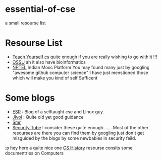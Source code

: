 # essential-of-cse
a small resourse list
# Resourse List
* [Teach Yourself cs](https://teachyourselfcs.com) quite enough if you are really wishing to go with it !!!
* [OSSU](https://github.com/ossu/) ah it also have bioinformatics 
* [NPTEL](https://nptel.ac.in) Indian Mooc Platform 
You may found many just by googling "awesome github computer science" I have just menstioned those which will make you kind of self Sufficent 
# Some blogs 
* [ESR](http:www.catb.org/~esr) : Blog of a selftaught cse and Linux guy. 
* [Jivoi](https://jivoi.github.io/2015/06/19/oscp-prepare/) : Quite old yet good guidance 
* [Smr](https://www.smr.co.in)
* [Security Tube](http://securitytube.net)
I consider these quite enough.......
Most of the other resourses are there you can find them by googling just don't get misguided by the blogs by some newbabies in security feild. 

:p hey here a quite nice one [CS History](https://github.com/watson/awesome-computer-history) resourse consits some documentries on Computers
